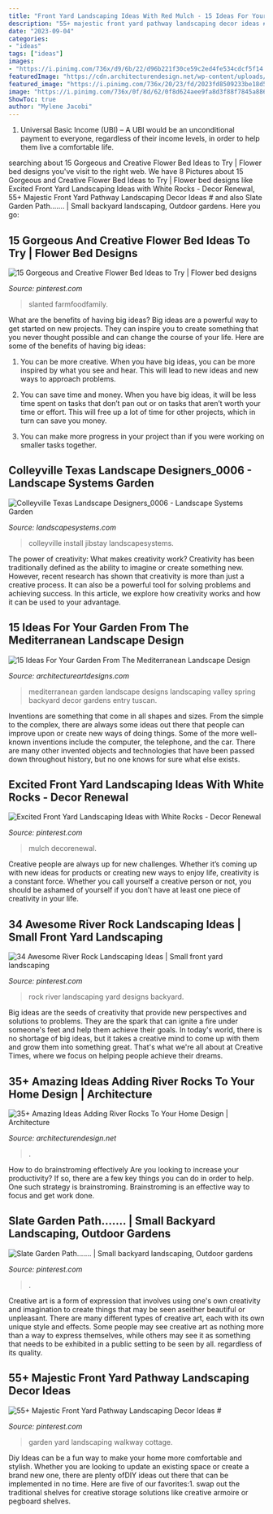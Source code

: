 ```yaml
---
title: "Front Yard Landscaping Ideas With Red Mulch - 15 Ideas For Your Garden From The Mediterranean Landscape Design"
description: "55+ majestic front yard pathway landscaping decor ideas #"
date: "2023-09-04"
categories:
- "ideas"
tags: ["ideas"]
images:
- "https://i.pinimg.com/736x/d9/6b/22/d96b221f30ce59c2ed4fe534cdcf5f14.jpg"
featuredImage: "https://cdn.architecturendesign.net/wp-content/uploads/2015/06/AD-Add-River-Rocks-To-Home-11.jpg"
featured_image: "https://i.pinimg.com/736x/20/23/fd/2023fd8509233be18d562b9f249984c5.jpg"
image: "https://i.pinimg.com/736x/0f/8d/62/0f8d624aee9fa8d3f88f7845a88614f7.jpg"
ShowToc: true
author: "Mylene Jacobi"
---
```



1. Universal Basic Income (UBI) – A UBI would be an unconditional payment to everyone, regardless of their income levels, in order to help them live a comfortable life.

	

		
searching about 15 Gorgeous and Creative Flower Bed Ideas to Try | Flower bed designs you've visit to the right web. We have 8 Pictures about 15 Gorgeous and Creative Flower Bed Ideas to Try | Flower bed designs like Excited Front Yard Landscaping Ideas with White Rocks - Decor Renewal, 55+ Majestic Front Yard Pathway Landscaping Decor Ideas # and also Slate Garden Path....... | Small backyard landscaping, Outdoor gardens. Here you go:
		
    
## 15 Gorgeous And Creative Flower Bed Ideas To Try | Flower Bed Designs

<img loading=lazy src="https://i.pinimg.com/736x/20/23/fd/2023fd8509233be18d562b9f249984c5.jpg" onerror="this.onerror=null;this.src='https://tse3.mm.bing.net/th?id=OIP.w1NT7cnN8j7cLcTzq3ajKQHaJ3&amp;pid=15.1';" alt="15 Gorgeous and Creative Flower Bed Ideas to Try | Flower bed designs">

_Source: pinterest.com_

>slanted farmfoodfamily. 

	

What are the benefits of having big ideas?
Big ideas are a powerful way to get started on new projects. They can inspire you to create something that you never thought possible and can change the course of your life. Here are some of the benefits of having big ideas:
1. You can be more creative. When you have big ideas, you can be more inspired by what you see and hear. This will lead to new ideas and new ways to approach problems.

2. You can save time and money. When you have big ideas, it will be less time spent on tasks that don’t pan out or on tasks that aren’t worth your time or effort. This will free up a lot of time for other projects, which in turn can save you money.

3. You can make more progress in your project than if you were working on smaller tasks together.

    
## Colleyville Texas Landscape Designers_0006 - Landscape Systems Garden

<img loading=lazy src="http://landscapesystems.com/wp-content/uploads/2019/05/Colleyville-Texas-Landscape-Designers_0006.jpg" onerror="this.onerror=null;this.src='https://tse3.mm.bing.net/th?id=OIP.Mc6mi_MG9X_KKrh_ClB2kQHaE8&amp;pid=15.1';" alt="Colleyville Texas Landscape Designers_0006 - Landscape Systems Garden">

_Source: landscapesystems.com_

>colleyville install jibstay landscapesystems. 

	

The power of creativity: What makes creativity work?
Creativity has been traditionally defined as the ability to imagine or create something new. However, recent research has shown that creativity is more than just a creative process. It can also be a powerful tool for solving problems and achieving success. In this article, we explore how creativity works and how it can be used to your advantage.

    
## 15 Ideas For Your Garden From The Mediterranean Landscape Design

<img loading=lazy src="http://www.architectureartdesigns.com/wp-content/uploads/2014/10/15-Ideas-For-Your-Garden-From-The-Mediterranean-Landscape-Design-13-630x840.jpg" onerror="this.onerror=null;this.src='https://tse3.mm.bing.net/th?id=OIP.0leKGLxP1tTM7CxBwgseYwHaJ4&amp;pid=15.1';" alt="15 Ideas For Your Garden From The Mediterranean Landscape Design">

_Source: architectureartdesigns.com_

>mediterranean garden landscape designs landscaping valley spring backyard decor gardens entry tuscan. 

	

Inventions are something that come in all shapes and sizes. From the simple to the complex, there are always some ideas out there that people can improve upon or create new ways of doing things. Some of the more well-known inventions include the computer, the telephone, and the car. There are many other invented objects and technologies that have been passed down throughout history, but no one knows for sure what else exists.

    
## Excited Front Yard Landscaping Ideas With White Rocks - Decor Renewal

<img loading=lazy src="https://i.pinimg.com/736x/db/bc/47/dbbc4780dfccc9be80fcb71ffc19b811.jpg" onerror="this.onerror=null;this.src='https://tse3.mm.bing.net/th?id=OIP.Nbe03OjZA9Lylbc2UBs2AQHaE6&amp;pid=15.1';" alt="Excited Front Yard Landscaping Ideas with White Rocks - Decor Renewal">

_Source: pinterest.com_

>mulch decorenewal. 

	

Creative people are always up for new challenges. Whether it’s coming up with new ideas for products or creating new ways to enjoy life, creativity is a constant force. Whether you call yourself a creative person or not, you should be ashamed of yourself if you don’t have at least one piece of creativity in your life.

    
## 34 Awesome River Rock Landscaping Ideas | Small Front Yard Landscaping

<img loading=lazy src="https://i.pinimg.com/736x/0f/8d/62/0f8d624aee9fa8d3f88f7845a88614f7.jpg" onerror="this.onerror=null;this.src='https://tse2.mm.bing.net/th?id=OIP._RR-8UFtrHLGXlHy_bNVrQHaOA&amp;pid=15.1';" alt="34 Awesome River Rock Landscaping Ideas | Small front yard landscaping">

_Source: pinterest.com_

>rock river landscaping yard designs backyard. 

	

Big ideas are the seeds of creativity that provide new perspectives and solutions to problems. They are the spark that can ignite a fire under someone's feet and help them achieve their goals. In today's world, there is no shortage of big ideas, but it takes a creative mind to come up with them and grow them into something great. That's what we're all about at Creative Times, where we focus on helping people achieve their dreams.

    
## 35+ Amazing Ideas Adding River Rocks To Your Home Design | Architecture

<img loading=lazy src="https://cdn.architecturendesign.net/wp-content/uploads/2015/06/AD-Add-River-Rocks-To-Home-11.jpg" onerror="this.onerror=null;this.src='https://tse2.mm.bing.net/th?id=OIP.zNUFlzA7H2TjP0mNPsOXOAHaLG&amp;pid=15.1';" alt="35+ Amazing Ideas Adding River Rocks To Your Home Design | Architecture">

_Source: architecturendesign.net_

>. 

	

How to do brainstroming effectively
Are you looking to increase your productivity? If so, there are a few key things you can do in order to help. One such strategy is brainstroming. Brainstroming is an effective way to focus and get work done.

    
## Slate Garden Path....... | Small Backyard Landscaping, Outdoor Gardens

<img loading=lazy src="https://i.pinimg.com/736x/0e/f0/9a/0ef09ad9d84823b97f692476608358e1.jpg" onerror="this.onerror=null;this.src='https://tse1.mm.bing.net/th?id=OIP.JmIDCmJjX9wtJxvUvSFcVAHaNK&amp;pid=15.1';" alt="Slate Garden Path....... | Small backyard landscaping, Outdoor gardens">

_Source: pinterest.com_

>. 

	

Creative art is a form of expression that involves using one's own creativity and imagination to create things that may be seen aseither beautiful or unpleasant. There are many different types of creative art, each with its own unique style and effects. Some people may see creative art as nothing more than a way to express themselves, while others may see it as something that needs to be exhibited in a public setting to be seen by all. regardless of its quality.

    
## 55+ Majestic Front Yard Pathway Landscaping Decor Ideas #

<img loading=lazy src="https://i.pinimg.com/736x/d9/6b/22/d96b221f30ce59c2ed4fe534cdcf5f14.jpg" onerror="this.onerror=null;this.src='https://tse2.mm.bing.net/th?id=OIP.iDhTnHeAcxzEzyYpSXP6NAHaJ3&amp;pid=15.1';" alt="55+ Majestic Front Yard Pathway Landscaping Decor Ideas #">

_Source: pinterest.com_

>garden yard landscaping walkway cottage. 

	

Diy Ideas can be a fun way to make your home more comfortable and stylish. Whether you are looking to update an existing space or create a brand new one, there are plenty ofDIY ideas out there that can be implemented in no time. Here are five of our favorites:1. swap out the traditional shelves for creative storage solutions like creative armoire or pegboard shelves.
